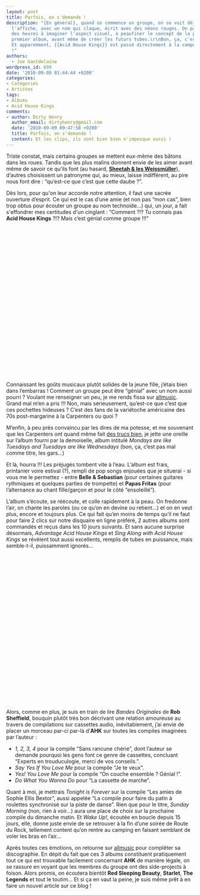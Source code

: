 ```yaml
---
layout: post
title: Parfois, on s'demande !
description: "{En général}, quand on commence un groupe, on se voit déjà en haut de
  l'affiche, avec un nom qui claque, écrit avec des néons rouges. On passe ensuite
  des heures à imaginer l'aspect visuel, à peaufiner le concept de la pochette du
  premier album, avant même de créer les futurs tubes.\r\nBon, ça, c'est {en général}…
  Et apparemment, {{Acid House Kings}} est passé directement à la composition musicale
  !"
authors:
  - Joe Gantdelaine
wordpress_id: 699
date: '2010-09-09 01:44:44 +0200'
categories:
- Catégories
- Artistes
tags:
- Albums
- Acid House Kings
comments:
- author: Dirty Henry
  author_email: dirtyhenry@gmail.com
  date: '2010-09-09 09:47:58 +0200'
  title: Parfois, on s'demande !
  content: Et les clips, ils sont bien bien n'impesque aussi !
---
```

Triste constat, mais certains groupes se mettent eux-même des bâtons dans les roues. Tandis que les plus malins donnent envie de les aimer avant même de savoir ce qu’ils font (au hasard, [__Sheetah & les Weissmüller__](http://www.myspace.com/sheetahetlesweissmuller)), d’autres choisissent un patronyme qui, au mieux, laisse indifférent, au pire nous font dire : “qu’est-ce que c’est que cette daube ?”.

Dès lors, pour qu'on leur accorde notre attention, il faut une sacrée ouverture d’esprit. Ce qui est le cas d’une amie (et non pas “mon cas”, bien trop obtus pour écouter un groupe au nom technoïde…) qui, un jour, a fait s'effondrer mes certitudes d'un cinglant : “Comment ?!? Tu connais pas __Acid House Kings__ ?!? Mais c’est génial comme groupe !!!”

<object width="500" height="401"><param name="movie" value="http://www.youtube.com/v/Y1mYCa5I8hA?fs=1&hl=fr_FR"></param><param name="allowFullScreen" value="true"></param><param name="allowscriptaccess" value="always"></param><embed src="http://www.youtube.com/v/Y1mYCa5I8hA?fs=1&hl=fr_FR" type="application/x-shockwave-flash" allowscriptaccess="always" allowfullscreen="true" width="500" height="401"></embed></object>

Connaissant les goûts musicaux plutôt solides de la jeune fille, j’étais bien dans l’embarras ! Comment un groupe peut être “génial” avec un nom aussi pourri ? Voulant me renseigner un peu, je me rends fissa sur [allmusic](http://allmusic.com/cg/amg.dll?p=amg&sql=11:k9fpxq9jldke). Grand mal m’en a pris !!! Non, mais sérieusement, qu’est-ce que c’est que ces pochettes hideuses ? C’est des fans de la variétoche américaine des 70s post-margarine à la Carpenters ou quoi ?

M’enfin, à peu près convaincu par les dires de ma potesse, et me souvenant que les Carpenters ont quand même fait [des trucs bien](http://www.youtube.com/watch?v=F9Nm_0pC4FM), je jette une oreille sur l’album fourni par la demoiselle, album intitulé *Mondays are like Tuesdays and Tuesdays are like Wednesdays* (bon, ça, c’est pas mal comme titre, les gars…)

Et là, hourra !!! Les préjugés tombent vite à l’eau. L’album est frais, printanier voire estival (?), rempli de pop songs enjouées que je situerai - si vous me le permettez - entre __Belle & Sebastian__ (pour certaines guitares rythmiques et quelques parties de trompette) et __Papas Fritas__ (pour l’alternance au chant fille/garçon et pour le côté “ensoleillé”).

L’album s’écoute, se réécoute, et colle rapidement à la peau. On fredonne l’air, on chante les paroles (ou ce qu’on en devine ou retient…) et on en veut plus, encore et toujours plus. Ce qui fait qu’en moins de temps qu’il ne faut pour faire 2 clics sur notre disquaire en ligne préféré, 2 autres albums sont commandés et reçus dans les 10 jours suivants. Et sans aucune surprise désormais, *Advantage Acid House Kings* et *Sing Along with Acid House Kings* se révèlent tout aussi excellents, remplis de tubes en puissance, mais semble-t-il, puissamment ignorés…

<object width="500" height="401"><param name="movie" value="http://www.youtube.com/v/gil7lOcvpjk?fs=1&hl=fr_FR"></param><param name="allowFullScreen" value="true"></param><param name="allowscriptaccess" value="always"></param><embed src="http://www.youtube.com/v/gil7lOcvpjk?fs=1&hl=fr_FR" type="application/x-shockwave-flash" allowscriptaccess="always" allowfullscreen="true" width="500" height="401"></embed></object>

Alors, comme en plus, je suis en train de lire *Bandes Originales* de __Rob Sheffield__, bouquin plutôt très bon décrivant une relation amoureuse au travers de compilations sur cassettes audio, inévitablement, j’ai envie de placer un morceau par-ci par-là d’__AHK__ sur toutes les compiles imaginées par l’auteur :

- *1, 2, 3, 4* pour la compile “Sans rancune chérie”, dont l’auteur se demande pourquoi les gens font ce genre de cassettes, concluant “Experts en trouduculogie, merci de vos conseils.”.
- *Say Yes If You Love Me* pour la compile “Je te veux”.
- *Yes! You Love Me* pour la compile “On couche ensemble ? Génial !”.
- *Do What You Wanna Do* pour “La cassette de marche”.

Quant à moi, je mettrais *Tonight is Forever* sur la compile “Les amies de Sophie Ellis Bextor”, aussi appelée “La compile pour faire du patin à roulettes synchronisé sur la piste de danse”. Rien que pour le titre, *Sunday Morning* (non, rien à voir…) aura une place de choix sur la prochaine compile du dimanche matin. Et *Wake Up!*, écoutée en boucle depuis 15 jours, elle, donne juste envie de se retrouver à la fin d’une soirée de Route du Rock, tellement content qu’on rentre au camping en faisant semblant de voler les bras en l’air…

Après toutes ces émotions, on retourne sur [allmusic](http://allmusic.com/cg/amg.dll?p=amg&sql=11:k9fpxq9jldke~T2) pour compléter sa discographie. En dépit du fait que ces 3 albums constituent pratiquement tout ce qui est trouvable facilement concernant __AHK__ de manière légale, on se rassure en voyant que les membres du groupe ont des side-projects à foison. Alors promis, on écoutera bientôt __Red Sleeping Beauty__, __Starlet__, __The Legends__ et tout le toutim… Et si ça en vaut la peine, je suis même prêt à en faire un nouvel article sur ce blog !

